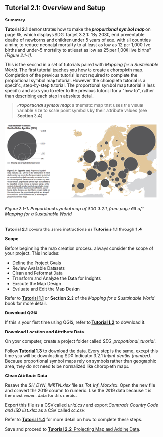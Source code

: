 ## Tutorial 2.1: Overview and Setup

**Summary**

**Tutorial 2.1** demonstrates how to make the ***proportional symbol map*** on page 65, which displays SDG Target 3.2.1: "By 2030, end preventable deaths of newborns and children under 5 years of age, with all countries aiming to reduce neonatal mortality to at least as low as 12 per 1,000 live births and under-5 mortality to at least as low as 25 per 1,000 live births" *(Figure 2.1-1)*.

This is the second in a set of tutorials paired with *Mapping for a Sustainable World*. The first tutorial teaches you how to create a choropleth map. Completion of the previous tutorial is not required to complete the proportional symbol map tutorial. However, the choropleth tutorial is a specific, step-by-step tutorial. The proportional symbol map tutorial is less specific and asks you to refer to the previous tutorial for a "how to", rather than describing each step in absolute detail.

> ***Proportional symbol map***: a thematic map that uses the visual variable size to scale point symbols by their attribute values (see **Section 3.4**)

![](2.1_proportional_setup_images/image_0.png)

###### Figure 2.1-1: Proportional symbol map of SDG 3.2.1, from page 65 of* Mapping for a Sustainable World

**Tutorial 2.1** covers the same instructions as **Tutorials 1.1** through **1.4**

**Scope**

Before beginning the map creation process, always consider the scope of your project. This includes: 

* Define the Project Goals
* Review Available Datasets
* Clean and Reformat Data
* Transform and Analyze the Data for Insights
* Execute the Map Design
* Evaluate and Edit the Map Design

Refer to [**Tutorial 1.1**](/1_Choropleth/1.1_Scope.md) or **Section 2.2** of the *Mapping for a Sustainable World* book for more detail.

**Download QGIS**

If this is your first time using QGIS, refer to [**Tutorial 1.2**](/1_Choropleth/1.2_Download_QGIS.md) to download it.

**Download Location and Attribute Data**

On your computer, create a project folder called *SDG_proportional_tutorial*. 

Follow [**Tutorial 1.3**](/1_Choropleth/1.3_Download_Data.md) to download the data. Every step is the same, except this time you will be downloading SDG Indicator 3.2.1 *Infant deaths (number)*. Because proportional symbol maps rely on symbols rather than geographic area, they do not need to be normalized like choropleth maps.

**Clean Attribute Data**

Resave the *SH_DYN_IMRTN.xlsx* file as *Tot_Inf_Mor.xlsx*. Open the new file and convert the 2019 column to numeric. Use the 2019 data because it is the most recent data for this metric.

Export this file as a CSV called *unid.csv* and export *Comtrade Country Code and ISO list.xlsx* as a CSV called *cc.csv*.

Refer to [**Tutorial 1.4**](/1_Choropleth/1.4_Clean_Data.md) for more detail on how to complete these steps.

Save and proceed to [**Tutorial 2.2**: Projecting Map and Adding Data](/2_Proportional_Symbol/2.2_project_and_data.md).

